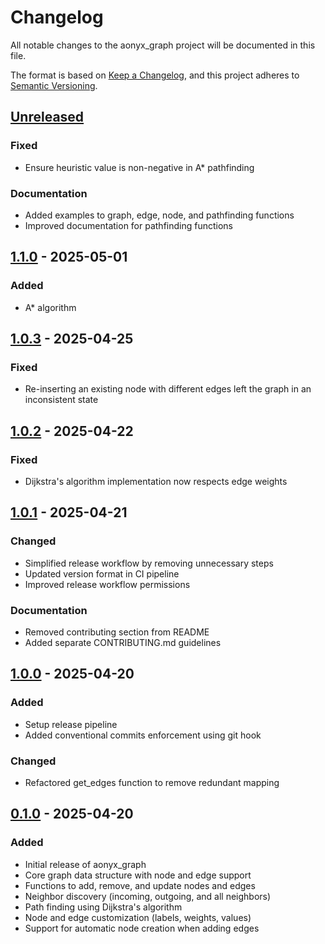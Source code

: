 # Changelog

All notable changes to the aonyx_graph project will be documented in this file.

The format is based on [Keep a Changelog](https://keepachangelog.com/en/1.0.0/),
and this project adheres to [Semantic Versioning](https://semver.org/spec/v2.0.0.html).

## [Unreleased]

### Fixed
- Ensure heuristic value is non-negative in A* pathfinding

### Documentation
- Added examples to graph, edge, node, and pathfinding functions
- Improved documentation for pathfinding functions

## [1.1.0] - 2025-05-01

### Added
- A* algorithm

## [1.0.3] - 2025-04-25

### Fixed
- Re-inserting an existing node with different edges left the graph in an inconsistent state

## [1.0.2] - 2025-04-22

### Fixed
- Dijkstra's algorithm implementation now respects edge weights

## [1.0.1] - 2025-04-21

### Changed
- Simplified release workflow by removing unnecessary steps
- Updated version format in CI pipeline
- Improved release workflow permissions

### Documentation
- Removed contributing section from README
- Added separate CONTRIBUTING.md guidelines

## [1.0.0] - 2025-04-20

### Added
- Setup release pipeline
- Added conventional commits enforcement using git hook

### Changed
- Refactored get_edges function to remove redundant mapping

## [0.1.0] - 2025-04-20

### Added
- Initial release of aonyx_graph
- Core graph data structure with node and edge support
- Functions to add, remove, and update nodes and edges
- Neighbor discovery (incoming, outgoing, and all neighbors)
- Path finding using Dijkstra's algorithm
- Node and edge customization (labels, weights, values)
- Support for automatic node creation when adding edges

[Unreleased]: https://github.com/aonyxrocks/aonyx_graph/compare/v1.1.0...HEAD
[1.1.0]: https://github.com/aonyxrocks/aonyx_graph/compare/v1.0.3...v1.1.0
[1.0.3]: https://github.com/aonyxrocks/aonyx_graph/compare/v1.0.2...v1.0.3
[1.0.2]: https://github.com/aonyxrocks/aonyx_graph/compare/v1.0.1...v1.0.2
[1.0.1]: https://github.com/aonyxrocks/aonyx_graph/compare/v1.0.0...v1.0.1
[1.0.0]: https://github.com/aonyxrocks/aonyx_graph/compare/v0.1.0...v1.0.0
[0.1.0]: https://github.com/aonyxrocks/aonyx_graph/releases/tag/v0.1.0